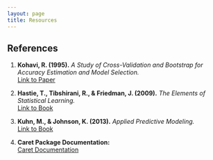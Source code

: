 ```yaml
---
layout: page
title: Resources
---
```


## References

1. **Kohavi, R. (1995).** *A Study of Cross-Validation and Bootstrap for Accuracy Estimation and Model Selection.*  
   [Link to Paper](https://www.cs.cmu.edu/~schneide/tut5/node42.html)

2. **Hastie, T., Tibshirani, R., & Friedman, J. (2009).** *The Elements of Statistical Learning.*  
   [Link to Book](https://hastie.su.domains/Papers/ESLII.pdf)

3. **Kuhn, M., & Johnson, K. (2013).** *Applied Predictive Modeling.*  
   [Link to Book](https://link.springer.com/book/10.1007/978-1-4614-6849-3)

4. **Caret Package Documentation:**  
   [Caret Documentation](https://topepo.github.io/caret/)
